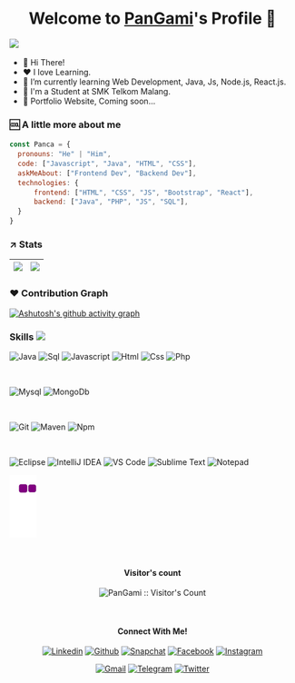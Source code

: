 <p align="center">
  <h1 align="center">Welcome to <a href="https://github.com/PanGami">PanGami</a>'s Profile 👋</h1>
</p>
<img src="https://readme-typing-svg.herokuapp.com?&font=IBM+Plex+Sans&color=%2313A9F7&size=25&lines=Hello+There+!;Welcome+to+my+GitHub+Profile!;I'm+a+Student" />
<ul>
  <li>👋 Hi There!</li>
  <li>❤️ I love Learning.</li>
  <li>🌱 I’m currently learning Web Development, Java, Js, Node.js, React.js.</li>
  <li>💼 I'm a Student at SMK Telkom Malang.</li>
  <li>🧐 Portfolio Website, Coming soon...</li>
</ul>

### 🆒 A little more about me
```javascript
const Panca = {
  pronouns: "He" | "Him",
  code: ["Javascript", "Java", "HTML", "CSS"],
  askMeAbout: ["Frontend Dev", "Backend Dev"],
  technologies: {
      frontend: ["HTML", "CSS", "JS", "Bootstrap", "React"],
      backend: ["Java", "PHP", "JS", "SQL"],
  }
}
```

### ↗️ Stats
<img src="https://github-readme-stats.vercel.app/api?username=PanGami&theme=react&show_icons=true)">|<img src="https://github-readme-streak-stats.herokuapp.com/?user=PanGami&theme=react"/>
|---|---|

### ♥️ Contribution Graph
[![Ashutosh's github activity graph](https://activity-graph.herokuapp.com/graph?username=PanGami&theme=github)](https://github.com/PanGami/github-readme-activity-graph)

### Skills <img src = "https://media2.giphy.com/media/QssGEmpkyEOhBCb7e1/giphy.gif?cid=ecf05e47a0n3gi1bfqntqmob8g9aid1oyj2wr3ds3mg700bl&rid=giphy.gif" width = 32px>

![Java](http://img.shields.io/badge/-Java-e8892f?style=flat-square&logo=java&logoColor=white)
![Sql](http://img.shields.io/badge/-Sql-00758f?style=flat-square&logo=Mysql&logoColor=white)
![Javascript](http://img.shields.io/badge/-Javascript-fcd400?style=flat-square&logo=javascript&logoColor=black)
![Html](http://img.shields.io/badge/-Html-e24c27?style=flat-square&logo=html5&logoColor=white)
![Css](http://img.shields.io/badge/-Css-2a65f1?style=flat-square&logo=css3&logoColor=white)
![Php](http://img.shields.io/badge/-Php-767bb3?style=flat-square&logo=php&logoColor=white)

<br>

![Mysql](http://img.shields.io/badge/-Mysql-white?style=flat-square&logo=mysql)
![MongoDb](http://img.shields.io/badge/-MongoDb-white?style=flat-square&logo=mongodb)

<br>

![Git](http://img.shields.io/badge/-Git-white?style=flat-square&logo=git)
![Maven](http://img.shields.io/badge/-Maven-white?style=flat-square&logo=apachemaven&logoColor=bc2043)
![Npm](http://img.shields.io/badge/-Npm-white?style=flat-square&logo=npm&logoColor=white)

<br>

![Eclipse](http://img.shields.io/badge/-Eclipse-41347e?style=flat-square&logo=eclipse&logoColor=white)
![IntelliJ IDEA](http://img.shields.io/badge/-IntelliJ%20IDEA-black?style=flat-square&logo=intellijidea&logoColor=white)
![VS Code](http://img.shields.io/badge/-VS%20Code-black?style=flat-square&logo=visualstudiocode&logoColor=3aa7f2)
![Sublime Text](http://img.shields.io/badge/-Sublime%20Text-484848?style=flat-square&logo=sublimetext)
![Notepad](https://img.shields.io/badge/Notepad++-90E59A.svg?logo=notepad%2B%2B&logoColor=black)

![snake gif](https://github.com/PanGami/PanGami/blob/output/github-contribution-grid-snake.gif)

<br>

<h4 align="center">Visitor's count</h4>
<p align="center"><img src="https://profile-counter.glitch.me/{PanGami}/count.svg" alt="PanGami :: Visitor's Count" /></p>
<br/>


<h4 align="center">Connect With Me!</h4>
<p align="center">
  <a href="https://linkedin.com/in/"><img alt="Linkedin" title="Coming Soon Linkedin" src="https://img.shields.io/badge/LinkedIn-0077B5?style=for-the-badge&logo=linkedin&logoColor=white"></a>
  <a href="https://github.com/PanGami"><img alt="Github" title="PanGami Github" src="https://img.shields.io/badge/GitHub-100000?style=for-the-badge&logo=github&logoColor=white"></a>
  <a href="https://www.snapchat.com/add/"><img alt="Snapchat" title="Coming Soon SC" src="https://img.shields.io/badge/Snapchat-FFFC00?style=for-the-badge&logo=snapchat&logoColor=white"></a>
  <a href="https://facebook.com/PanGamiDev"><img alt="Facebook" title="PanGami FB" src="https://img.shields.io/badge/Facebook-1877F2?style=for-the-badge&logo=facebook&logoColor=white"></a>
  <a href="https://www.instagram.com/whatever_pan/"><img alt="Instagram" title="PanGami Instagram" src="https://img.shields.io/badge/Instagram-E4405F?style=for-the-badge&logo=instagram&logoColor=white"></a>
 </p>
 <p align="center">
  <a href="pancanugrahawicaksana@gmail.com"><img alt="Gmail" title="PanGami Gmail" src="https://img.shields.io/badge/Gmail-D14836?style=for-the-badge&logo=gmail&logoColor=white"></a>
  <a href="https://t.me/"><img alt="Telegram" title="PanGami Telegram - Coming soon" src="https://img.shields.io/badge/Telegram-2CA5E0?style=for-the-badge&logo=telegram&logoColor=white"></a> 
<a href="http://twitter.com/ "><img alt="Twitter" title="PanGami Twitter - Coming soon" src="https://img.shields.io/badge/Twitter-1DA1F2?style=for-the-badge&logo=twitter&logoColor=white"></a>
</p>
